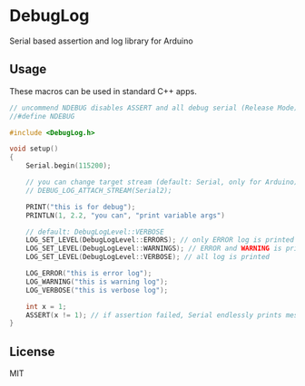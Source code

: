 # DebugLog

Serial based assertion and log library for Arduino

## Usage

These macros can be used in standard C++ apps.

```C++
// uncommend NDEBUG disables ASSERT and all debug serial (Release Mode)
//#define NDEBUG

#include <DebugLog.h>

void setup()
{
    Serial.begin(115200);

    // you can change target stream (default: Serial, only for Arduino)
    // DEBUG_LOG_ATTACH_STREAM(Serial2);

    PRINT("this is for debug");
    PRINTLN(1, 2.2, "you can", "print variable args")

    // default: DebugLogLevel::VERBOSE
    LOG_SET_LEVEL(DebugLogLevel::ERRORS); // only ERROR log is printed
    LOG_SET_LEVEL(DebugLogLevel::WARNINGS); // ERROR and WARNING is printed
    LOG_SET_LEVEL(DebugLogLevel::VERBOSE); // all log is printed

    LOG_ERROR("this is error log");
    LOG_WARNING("this is warning log");
    LOG_VERBOSE("this is verbose log");

    int x = 1;
    ASSERT(x != 1); // if assertion failed, Serial endlessly prints message
}
```

## License

MIT

